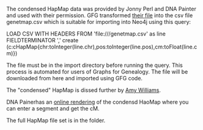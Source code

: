 The condensed HapMap data was provided by Jonny Perl and DNA Painter and used with their permission. GFG transformed <a href="https://github.com/dnapainter/apis?fbclid=IwAR0tTmkifa0uK-gFJeDdjpc0GNmlIbVlgoYu6a3oOUfM-nINORjKQZ1WjvU" target="new">their file</a> into the csv file genetmap.csv which is suitable for importing into Neo4j using this query: 

LOAD CSV WITH HEADERS FROM 'file:///genetmap.csv' as line FIELDTERMINATOR ',' create (c:cHapMap{chr:toInteger(line.chr),pos:toInteger(line.pos),cm:toFloat(line.cm)})

The file must be in the import directory before running the query. This process is automated for users of Graphs for Genealogy. The file will be downloaded from here and imported using GFG code.

The "condensed" HapMap is dissed further by <a href="https://hapi-dna.org/2020/11/minimal-viable-genetic-maps/?fbclid=IwAR3alJcth1Kpcn5WL8Cl_c-49jloJPSbyOb4TQw2PRvwNhjO-gRaTu_zx34" target="new">Amy Williams</a>.

DNA Painerhas an <a href="https://dnapainter.com/tools/cme?fbclid=IwAR26BX1h9pnXFuXE8qWGaUlGeOB0xqTOOB14GvS6Q2vuRzFuOFr5h-u4mgs" target="new">online rendering</a> of the condensd HaoMap where you can enter a segment and get the cM.

The full HapMap file set is in the folder.
